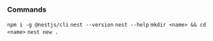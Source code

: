 ### Commands

`npm i -g @nestjs/cli`
`nest --version`
`nest --help`
`mkdir <name> && cd <name>`
`nest new .`
